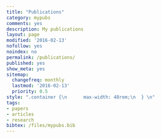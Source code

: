 ```yaml
---
title: "Publications"
category: mypubs
comments: yes
description: My publications
layout: page
modified: '2016-02-13'
nofollow: yes
noindex: no
permalink: /publications/
published: yes
show_meta: yes
sitemap:
  changefreq: monthly
  lastmod: '2016-02-13'
  priority: 0.5
style: ".container {\n      max-width: 48rem;\n  } \n"
tags:
- papers
- articles
- research
bibtex: /files/mypubs.bib
---
```

<script src='https://bibbase.org/show?bib=https://situx.github.io/files/mypubs.bib&token=e3f1d6b40b438f7df43fdd39a05adc93&folding=0&jsonp=1'>
</script>
